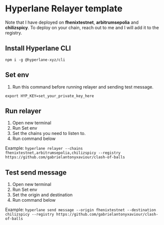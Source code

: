 # Hyperlane Relayer template

Note that I have deployed on **fhenixtestnet**, **arbitrumsepolia** and **chilizspicy**. To deploy on your chain, reach out to me and I will add it to the registry.

## Install Hyperlane CLI

`npm i -g @hyperlane-xyz/cli`

## Set env

1. Run this command before running relayer and sending test message.

`export HYP_KEY=set_your_private_key_here`

## Run relayer

1. Open new terminal
2. Run Set env
3. Set the chains you need to listen to.
4. Run command below

Example: 
`hyperlane relayer --chains fhenixtestnet,arbitrumsepolia,chilizspicy --registry https://github.com/gabrielantonyxaviour/clash-of-balls`

## Test send message

1. Open new terminal
2. Run Set env
3. Set the origin and destination
4. Run command below

Example:
`hyperlane send message --origin fhenixtestnet --destination chilizspicy --registry https://github.com/gabrielantonyxaviour/clash-of-balls`
